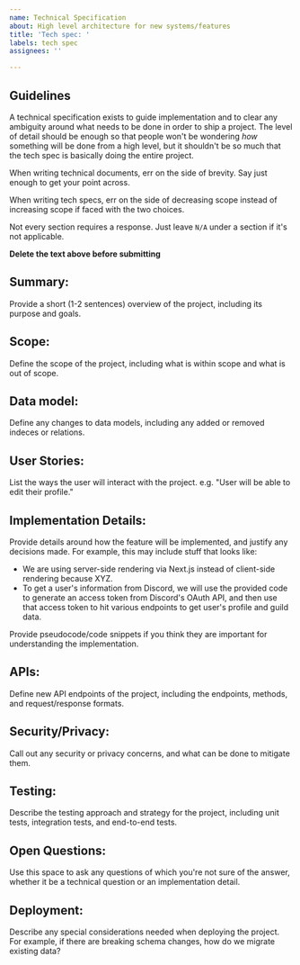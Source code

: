 ```yaml
---
name: Technical Specification
about: High level architecture for new systems/features
title: 'Tech spec: '
labels: tech spec
assignees: ''

---
```


## Guidelines

A technical specification exists to guide implementation and to clear any ambiguity around what needs to be done in order to ship a project. The level of detail should be enough so that people won't be wondering _how_ something will be done from a high level, but it shouldn't be so much that the tech spec is basically doing the entire project.

When writing technical documents, err on the side of brevity. Say just enough to get your point across.

When writing tech specs, err on the side of decreasing scope instead of increasing scope if faced with the two choices.

Not every section requires a response. Just leave `N/A` under a section if it's not applicable.

**Delete the text above before submitting**

## Summary:

Provide a short (1-2 sentences) overview of the project, including its purpose and goals.

## Scope:

Define the scope of the project, including what is within scope and what is out of scope.

## Data model:

Define any changes to data models, including any added or removed indeces or relations.

## User Stories:

List the ways the user will interact with the project. e.g. "User will be able to edit their profile."

## Implementation Details:

Provide details around how the feature will be implemented, and justify any decisions made. For example, this may include stuff that looks like:

* We are using server-side rendering via Next.js instead of client-side rendering because XYZ.
* To get a user's information from Discord, we will use the provided code to generate an access token from Discord's OAuth API, and then use that access token to hit various endpoints to get user's profile and guild data.

Provide pseudocode/code snippets if you think they are important for understanding the implementation.

## APIs:

Define new API endpoints of the project, including the endpoints, methods, and request/response formats.

## Security/Privacy:

Call out any security or privacy concerns, and what can be done to mitigate them.

## Testing:

Describe the testing approach and strategy for the project, including unit tests, integration tests, and end-to-end tests.

## Open Questions:

Use this space to ask any questions of which you're not sure of the answer, whether it be a technical question or an implementation detail.

## Deployment:

Describe any special considerations needed when deploying the project. For example, if there are breaking schema changes, how do we migrate existing data?
